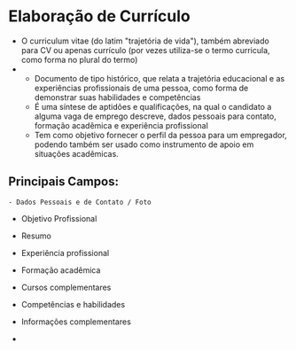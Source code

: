 # Elaboração de Currículo

- O curriculum vitae (do latim "trajetória de vida"), também abreviado para CV ou apenas currículo (por vezes utiliza-se o termo curricula, como forma no plural do termo)
- 
  - Documento de tipo histórico, que relata a trajetória educacional e as experiências profissionais de uma pessoa, como forma de demonstrar suas habilidades e competências
  - É uma síntese de aptidões e qualificações, na qual o candidato a alguma vaga de emprego descreve, dados pessoais para contato, formação acadêmica e experiência profissional
  - Tem como objetivo fornecer o perfil da pessoa para um empregador, podendo também ser usado como instrumento de apoio em situações acadêmicas.


## Principais Campos:
    - Dados Pessoais e de Contato / Foto
  - Objetivo Profissional
  - Resumo
  - Experiência profissional
  - Formação acadêmica
  - Cursos complementares
  - Competências e habilidades
  - Informações complementares
 
  - 
